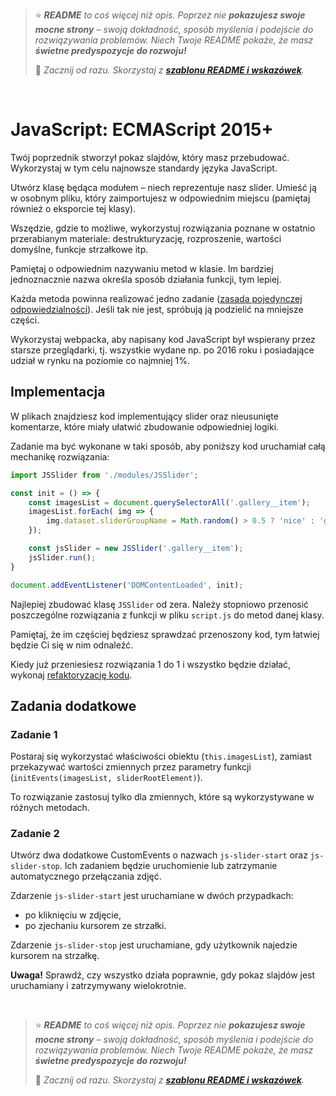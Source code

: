 > ⭐ ***README** to coś więcej niż opis. Poprzez nie **pokazujesz swoje mocne strony** – swoją dokładność, sposób myślenia i podejście do rozwiązywania problemów. Niech Twoje README pokaże, że masz **świetne predyspozycje do rozwoju!***
> 
> 🎁 *Zacznij od razu. Skorzystaj z **[szablonu README i wskazówek](https://github.com/devmentor-pl/readme-template)**.* 

&nbsp;


# JavaScript: ECMAScript 2015+ 

Twój poprzednik stworzył pokaz slajdów, który masz przebudować. Wykorzystaj w tym celu najnowsze standardy języka JavaScript.

Utwórz klasę będąca modułem – niech reprezentuje nasz slider. Umieść ją w osobnym pliku, który zaimportujesz w odpowiednim miejscu (pamiętaj również o eksporcie tej klasy).

Wszędzie, gdzie to możliwe, wykorzystuj rozwiązania poznane w ostatnio przerabianym materiale: destrukturyzację, rozproszenie, wartości domyślne, funkcje strzałkowe itp.

Pamiętaj o odpowiednim nazywaniu metod w klasie. Im bardziej jednoznacznie nazwa określa sposób działania funkcji, tym lepiej.

Każda metoda powinna realizować jedno zadanie ([zasada pojedynczej odpowiedzialności](https://pl.wikipedia.org/wiki/Zasada_jednej_odpowiedzialno%C5%9Bci)). Jeśli tak nie jest, spróbują ją podzielić na mniejsze części.

Wykorzystaj webpacka, aby napisany kod JavaScript był wspierany przez starsze przeglądarki, tj. wszystkie wydane np. po 2016 roku i posiadające udział w rynku na poziomie co najmniej 1%.

## Implementacja

W plikach znajdziesz kod implementujący slider oraz nieusunięte komentarze, które miały ułatwić zbudowanie odpowiedniej logiki.

Zadanie ma być wykonane w taki sposób, aby poniższy kod uruchamiał całą mechanikę rozwiązania:

```javascript
import JSSlider from './modules/JSSlider';

const init = () => {
    const imagesList = document.querySelectorAll('.gallery__item');
    imagesList.forEach( img => {
        img.dataset.sliderGroupName = Math.random() > 0.5 ? 'nice' : 'good';
    });

    const jsSlider = new JSSlider('.gallery__item');
    jsSlider.run();
}

document.addEventListener('DOMContentLoaded', init);
```

Najlepiej zbudować klasę `JSSlider` od zera. Należy stopniowo przenosić poszczególne rozwiązania z funkcji w pliku `script.js` do metod danej klasy.

Pamiętaj, że im częściej będziesz sprawdzać przenoszony kod, tym łatwiej będzie Ci się w nim odnaleźć.

Kiedy już przeniesiesz rozwiązania 1 do 1 i wszystko będzie działać, wykonaj [refaktoryzację kodu](https://pl.wikipedia.org/wiki/Refaktoryzacja).

## Zadania dodatkowe

### Zadanie 1

Postaraj się wykorzystać właściwości obiektu (`this.imagesList`), zamiast przekazywać wartości zmiennych przez parametry funkcji (`initEvents(imagesList, sliderRootElement)`).

To rozwiązanie zastosuj tylko dla zmiennych, które są wykorzystywane w różnych metodach.

### Zadanie 2

Utwórz dwa dodatkowe CustomEvents o nazwach `js-slider-start` oraz `js-slider-stop`. Ich zadaniem będzie uruchomienie lub zatrzymanie automatycznego przełączania zdjęć.

Zdarzenie `js-slider-start` jest uruchamiane w dwóch przypadkach:
- po kliknięciu w zdjęcie,
- po zjechaniu kursorem ze strzałki.

Zdarzenie `js-slider-stop` jest uruchamiane, gdy użytkownik najedzie kursorem na strzałkę.

**Uwaga!** Sprawdź, czy wszystko działa poprawnie, gdy pokaz slajdów jest uruchamiany i zatrzymywany wielokrotnie.


&nbsp;

> ⭐ ***README** to coś więcej niż opis. Poprzez nie **pokazujesz swoje mocne strony** – swoją dokładność, sposób myślenia i podejście do rozwiązywania problemów. Niech Twoje README pokaże, że masz **świetne predyspozycje do rozwoju!***
> 
> 🎁 *Zacznij od razu. Skorzystaj z **[szablonu README i wskazówek](https://github.com/devmentor-pl/readme-template)**.* 
